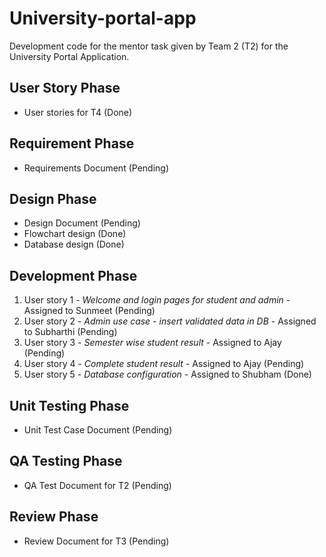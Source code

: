 # University-portal-app

Development code for the mentor task given by Team 2 (T2) for the University Portal Application.

## User Story Phase
* User stories for T4 (Done)

## Requirement Phase
* Requirements Document (Pending)

## Design Phase
* Design Document (Pending)
* Flowchart design (Done)
* Database design (Done)

## Development Phase
1. User story 1 - _Welcome and login pages for student and admin_ - Assigned to Sunmeet (Pending)
1. User story 2 - _Admin use case - insert validated data in DB_ - Assigned to Subharthi (Pending)
1. User story 3 - _Semester wise student result_ - Assigned to Ajay (Pending)
1. User story 4 - _Complete student result_ - Assigned to Ajay (Pending)
1. User story 5 - _Database configuration_ - Assigned to Shubham (Done)

## Unit Testing Phase
* Unit Test Case Document (Pending)

## QA Testing Phase
* QA Test Document for T2 (Pending)

## Review Phase
* Review Document for T3 (Pending)
